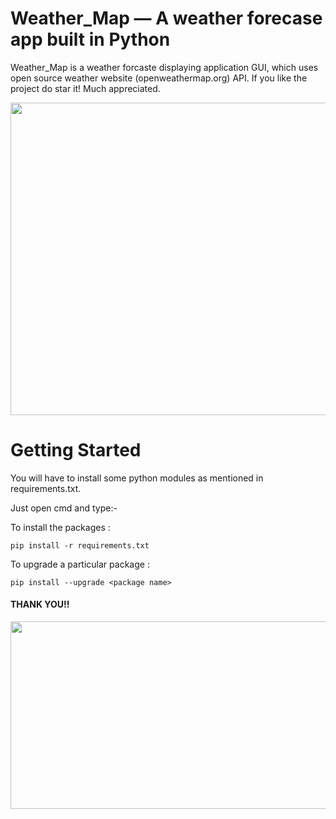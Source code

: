 # Weather_Map — A weather forecase app built in Python

Weather_Map is a weather forcaste displaying application GUI, which uses open source weather website (openweathermap.org) API. 
If you like the project do star it! Much appreciated.

<img src="https://cdn.dribbble.com/users/2277649/screenshots/8498294/weather_dribbble_size.gif.gif" width="1000" height="500">

# Getting Started 

You will have to install some python modules as mentioned in requirements.txt. 

Just open cmd and type:-

To install the packages :

    pip install -r requirements.txt
    
To upgrade a particular package :

    pip install --upgrade <package name>
    
    
<h4> THANK YOU!!</h4>

<img src="https://www.animatedimages.org/data/media/521/animated-have-a-nice-day-image-0022.gif" width="650" height="300">




